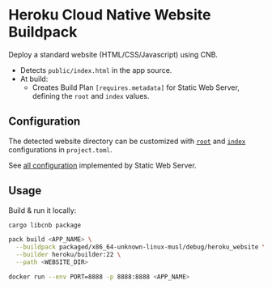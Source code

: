 # Heroku Cloud Native Website Buildpack

Deploy a standard website (HTML/CSS/Javascript) using CNB.

* Detects `public/index.html` in the app source.
* At build:
  * Creates Build Plan `[requires.metadata]` for Static Web Server, defining the `root` and `index` values.

## Configuration

The detected website directory can be customized with [`root`](../../buildpacks/static-web-server/README.md#document-root) and [`index`](../../buildpacks/static-web-server/README.md#index-document) configurations in `project.toml`.

See [all configuration](../../buildpacks/static-web-server/README.md#configuration) implemented by Static Web Server.

## Usage

Build & run it locally:

```bash
cargo libcnb package

pack build <APP_NAME> \
  --buildpack packaged/x86_64-unknown-linux-musl/debug/heroku_website \
  --builder heroku/builder:22 \
  --path <WEBSITE_DIR>

docker run --env PORT=8888 -p 8888:8888 <APP_NAME>
```
